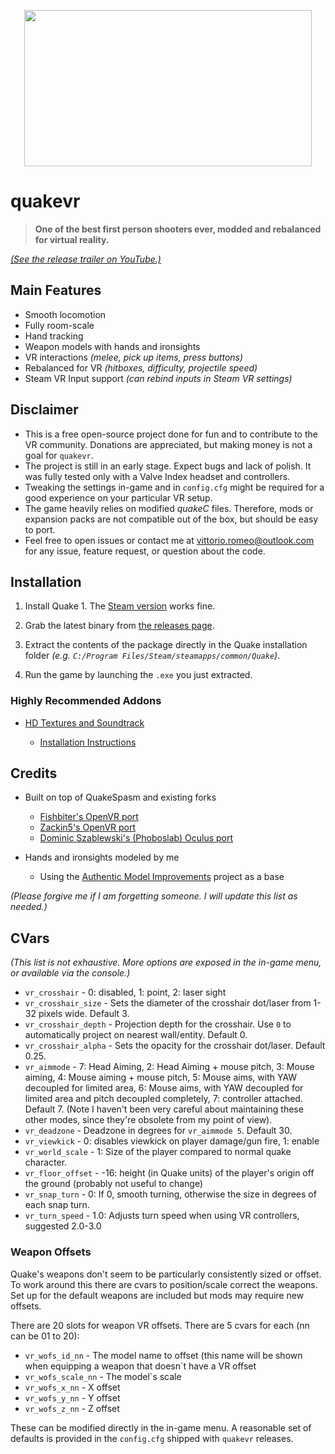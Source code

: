 <p align="center">
  <img width="460" height="250" src="https://vittorioromeo.info/Misc/quakevrlogo.png">
</p>

# quakevr

> **One of the best first person shooters ever, modded and rebalanced for virtual reality.**

[*(See the release trailer on YouTube.)*](https://www.youtube.com/watch?v=AevBPsuMab0)

## Main Features

* Smooth locomotion
* Fully room-scale
* Hand tracking
* Weapon models with hands and ironsights
* VR interactions *(melee, pick up items, press buttons)*
* Rebalanced for VR *(hitboxes, difficulty, projectile speed)*
* Steam VR Input support *(can rebind inputs in Steam VR settings)*

## Disclaimer

* This is a free open-source project done for fun and to contribute to the VR community. Donations are appreciated, but making money is not a goal for `quakevr`.
* The project is still in an early stage. Expect bugs and lack of polish. It was fully tested only with a Valve Index headset and controllers.
* Tweaking the settings in-game and in `config.cfg` might be required for a good experience on your particular VR setup.
* The game heavily relies on modified *quakeC* files. Therefore, mods or expansion packs are not compatible out of the box, but should be easy to port.
* Feel free to open issues or contact me at <vittorio.romeo@outlook.com> for any issue, feature request, or question about the code.

## Installation

1. Install Quake 1. The [Steam version](https://store.steampowered.com/app/2310/QUAKE/) works fine.

2. Grab the latest binary from [the releases page](https://github.com/SuperV1234/quakevr/releases).

3. Extract the contents of the package directly in the Quake installation folder *(e.g. `C:/Program Files/Steam/steamapps/common/Quake`)*.

4. Run the game by launching the `.exe` you just extracted.

### Highly Recommended Addons

* [HD Textures and Soundtrack](https://drive.google.com/file/d/1noIH27xA8gnr_hwqouXiSoMQBIyuf__V/view)

    * [Installation Instructions](https://old.reddit.com/r/ValveIndex/comments/fbs1nh/quake_vr_release_trailer_v001/fj7205c/)

## Credits

* Built on top of QuakeSpasm and existing forks
    * [Fishbiter's OpenVR port](https://github.com/Fishbiter/Quakespasm-OpenVR)
    * [Zackin5's OpenVR port](https://github.com/Zackin5/Quakespasm-OpenVR)
    * [Dominic Szablewski's (Phoboslab) Oculus port](https://github.com/phoboslab/Quakespasm-Rift)

* Hands and ironsights modeled by me
    * Using the [Authentic Model Improvements](https://github.com/NightFright2k19/authmdl) project as a base

*(Please forgive me if I am forgetting someone. I will update this list as needed.)*

## CVars

*(This list is not exhaustive. More options are exposed in the in-game menu, or available via the console.)*

* `vr_crosshair` - 0: disabled, 1: point, 2: laser sight
* `vr_crosshair_size` - Sets the diameter of the crosshair dot/laser from 1-32 pixels wide. Default 3.
* `vr_crosshair_depth` - Projection depth for the crosshair. Use `0` to automatically project on nearest wall/entity. Default 0.
* `vr_crosshair_alpha` - Sets the opacity for the crosshair dot/laser. Default 0.25.
* `vr_aimmode` - 7: Head Aiming, 2: Head Aiming + mouse pitch, 3: Mouse aiming, 4: Mouse aiming + mouse pitch, 5: Mouse aims, with YAW decoupled for limited area, 6: Mouse aims, with YAW decoupled for limited area and pitch decoupled completely, 7: controller attached. Default 7. (Note I haven't been very careful about maintaining these other modes, since they're obsolete from my point of view).
* `vr_deadzone` - Deadzone in degrees for `vr_aimmode 5`. Default 30.
* `vr_viewkick` - 0: disables viewkick on player damage/gun fire, 1: enable
* `vr_world_scale` - 1: Size of the player compared to normal quake character.
* `vr_floor_offset` - -16: height (in Quake units) of the player's origin off the ground (probably not useful to change)
* `vr_snap_turn` - 0: If 0, smooth turning, otherwise the size in degrees of each snap turn.
* `vr_turn_speed` - 1.0: Adjusts turn speed when using VR controllers, suggested 2.0-3.0

### Weapon Offsets

Quake's weapons don't seem to be particularly consistently sized or offset. To work around this there are cvars to position/scale correct the weapons. Set up for the default weapons are included but mods may require new offsets.

There are 20 slots for weapon VR offsets. There are 5 cvars for each (nn can be 01 to 20):

* `vr_wofs_id_nn` - The model name to offset (this name will be shown when equipping a weapon that doesn`t have a VR offset
* `vr_wofs_scale_nn` - The model`s scale
* `vr_wofs_x_nn` - X offset
* `vr_wofs_y_nn` - Y offset
* `vr_wofs_z_nn` - Z offset

These can be modified directly in the in-game menu. A reasonable set of defaults is provided in the `config.cfg` shipped with `quakevr` releases.
